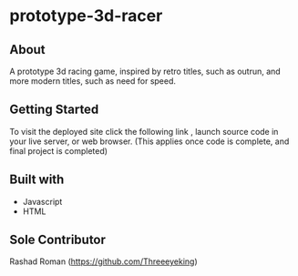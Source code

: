 # prototype-3d-racer

## About

A prototype 3d racing game, inspired by retro titles, such as outrun, and more modern titles, such as need for speed.

## Getting Started

To visit the deployed site click the following link []()
, launch source code in your live server, or web browser. (This applies once code is complete, and final project is completed)

## Built with

* Javascript
* HTML

## Sole Contributor

Rashad Roman (https://github.com/Threeeyeking)


